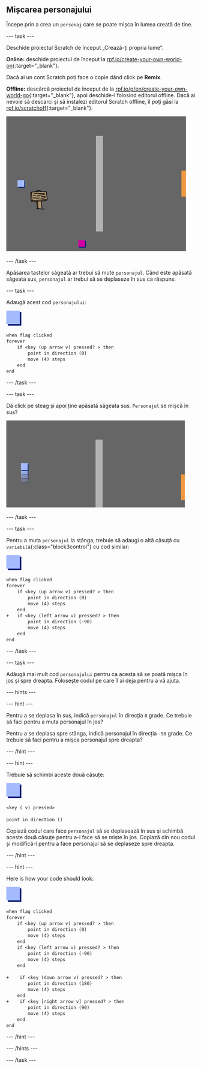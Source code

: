 ## Mișcarea personajului

Începe prin a crea un `personaj` care se poate mișca în lumea creată de tine.

\--- task \---

Deschide proiectul Scratch de început „Crează-ți propria lume”.

**Online:** deschide proiectul de început la [rpf.io/create-your-own-world-on](http://rpf.io/create-your-own-world-on){:target="_blank"}.

Dacă ai un cont Scratch poți face o copie dând click pe **Remix**.

**Offline:** descărcă proiectul de început de la [rpf.io/p/en/create-your-own-world-go](http://rpf.io/p/en/create-your-own-world-go){:target="_blank"}, apoi deschide-l folosind editorul offline. Dacă ai nevoie să descarci și să instalezi editorul Scratch offline, îl poți găsi la [rpf.io/scratchoff](https://rpf.io/scratchoff){:target="_blank"}.

![captură de ecran](images/world-starter.png)

\--- /task \---

Apăsarea tastelor săgeată ar trebui să mute `personajul`. Când este apăsată săgeata sus, `personajul` ar trebui să se deplaseze în sus ca răspuns.

\--- task \---

Adaugă acest cod `personajului`:

![personaj](images/player.png)

```blocks3
when flag clicked
forever
    if <key (up arrow v) pressed? > then
        point in direction (0)
        move (4) steps
    end
end
```

\--- /task \---

\--- task \---

Dă click pe steag și apoi ține apăsată săgeata sus. `Personajul` se mișcă în sus?

![captură de ecran](images/world-up.png)

\--- /task \---

\--- task \---

Pentru a muta `personajul` la stânga, trebuie să adaugi o altă căsuță cu `variabilă`{:class="block3control"} cu cod similar:

![personaj](images/player.png)

```blocks3
when flag clicked
forever
    if <key (up arrow v) pressed? > then
        point in direction (0)
        move (4) steps
    end
+   if <key (left arrow v) pressed? > then
        point in direction (-90)
        move (4) steps
    end
end
```

\--- /task \---

\--- task \---

Adăugă mai mult cod `personajului` pentru ca acesta să se poată mișca în jos și spre dreapta. Folosește codul pe care îl ai deja pentru a vă ajuta.

\--- hints \---

\--- hint \---

Pentru a se deplasa în sus, indică `personajul` în direcția `0` grade. Ce trebuie să faci pentru a muta personajul în jos?

Pentru a se deplasa spre stânga, indică personajul în direcția `-90` grade. Ce trebuie să faci pentru a mișca personajul spre dreapta?

\--- /hint \---

\--- hint \---

Trebuie să schimbi aceste două căsuțe:

![personaj](images/player.png)

```blocks3
<key ( v) pressed>

point in direction ()
```

Copiază codul care face `personajul` să se deplasează în sus și schimbă aceste două căsuțe pentru a-l face să se miște în jos. Copiază din nou codul și modifică-l pentru a face personajul să se deplaseze spre dreapta.

\--- /hint \---

\--- hint \---

Here is how your code should look:

![player](images/player.png)

```blocks3
when flag clicked
forever
    if <key (up arrow v) pressed? > then
        point in direction (0)
        move (4) steps
    end
    if <key (left arrow v) pressed? > then
        point in direction (-90)
        move (4) steps
    end

+    if <key (down arrow v) pressed? > then
        point in direction (180)
        move (4) steps
    end
+    if <key [right arrow v] pressed? > then
        point in direction (90)
        move (4) steps
    end
end
```

\--- /hint \---

\--- /hints \---

\--- /task \---
